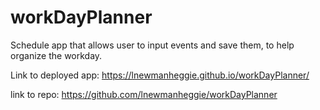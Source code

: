 # workDayPlanner
Schedule app that allows user to input events and save them, to help organize the workday.

Link to deployed app:
https://lnewmanheggie.github.io/workDayPlanner/

link to repo:
https://github.com/lnewmanheggie/workDayPlanner

